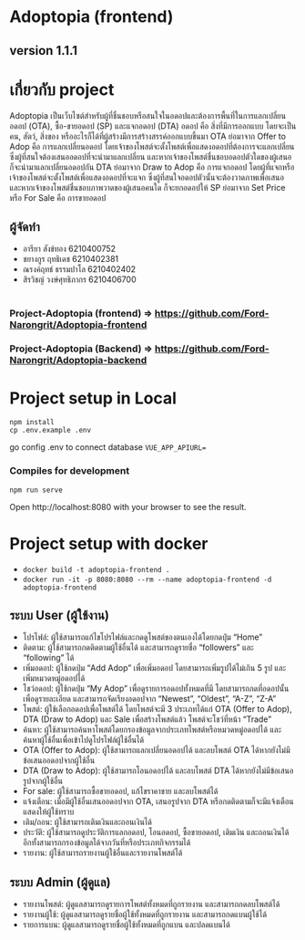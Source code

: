 # Adoptopia (frontend)
## version 1.1.1
# เกี่ยวกับ project

Adoptopia เป็นเว็บไซต์สำหรับผู้ที่ชื่นชอบหรือสนใจในอดอปและต้องการพื้นที่ในการแลกเปลี่ยนอดอป (OTA), ซื้อ-ขายอดอป (SP) และแจกอดอป (DTA)
    อดอป คือ สิ่งที่มีการออกแบบ โดยจะเป็นคน, สัตว์, สิ่งของ หรืออะไรก็ได้ที่ผู้สร้างมีการสร้างสรรค์ออกแบบขึ้นมา
    OTA ย่อมาจาก Offer to Adop คือ การแลกเปลี่ยนอดอป โดยเจ้าของโพสต์จะตั้งโพสต์เพื่อแสดงอดอปที่ต้องการจะแลกเปลี่ยน ซึ่งผู้ที่สนใจต้องเสนออดอปที่จะนำมาแลกเปลี่ยน และหากเจ้าของโพสต์ชื่นชอบอดอปตัวใดของผู้เสนอ ก็จะนำมาแลกเปลี่ยนอดอปกัน
    DTA ย่อมาจาก Draw to Adop คือ การแจกอดอป โดยผู้ที่แจกหรือเจ้าของโพสต์จะตั้งโพสต์เพื่อแสดงอดอปที่จะแจก ซึ่งผู้ที่สนใจอดอปตัวนั้นจะต้องวาดภาพเพื่อเสนอ และหากเจ้าของโพสต์ชื่นชอบภาพวาดของผู้เสนอคนใด ก็จะยกอดอปให้
    SP ย่อมาจาก Set Price หรือ For Sale คือ การขายอดอป

## ผู้จัดทำ
* อารียา สังข์ทอง 6210400752
* ชยางกูร ฤทธิเดช 6210402381
* ณรงค์ฤทธ์ ธรรมปาโล 6210402402
* สิรวิชญ์ วงษ์ศุทธิภากร 6210406700
#
### Project-Adoptopia (frontend) => https://github.com/Ford-Narongrit/Adoptopia-frontend
### Project-Adoptopia (Backend) => https://github.com/Ford-Narongrit/Adoptopia-backend
# Project setup in Local

```
npm install
cp .env.example .env
```

go config .env to connect database `VUE_APP_APIURL=`

### Compiles for development

```
npm run serve
```
Open http://localhost:8080 with your browser to see the result.

# Project setup with docker

- `docker build -t adoptopia-frontend .`
- `docker run -it -p 8080:8080 --rm --name adoptopia-frontend -d adoptopia-frontend`


## ระบบ User (ผู้ใช้งาน)
- โปรไฟล์: ผู้ใช้สามารถแก้ไขโปรไฟล์และกดดูโพสต์ของตนเองได้โดยกดปุ่ม “Home”
- ติดตาม: ผู้ใช้สามารถกดติดตามผู้ใช้อื่นได้ และสามารถดูรายชื่อ “followers” และ “following” ได้
- เพิ่มอดอป: ผู้ใช้กดปุ่ม “Add Adop” เพื่อเพิ่มอดอป โดยสามารถเพิ่มรูปได้ไม่เกิน 5 รูป และเพิ่มหมวดหมู่อดอปได้
- โชว์อดอป: ผู้ใช้กดปุ่ม “My Adop” เพื่อดูรายการอดอปทั้งหมดที่มี โดยสามารถกดที่อดอปนั้นเพื่อดูรายละเอียด และสามารถจัดเรียงอดอปจาก “Newest”, “Oldest”, “A-Z”, “Z-A”
- โพสต์: ผู้ใช้เลือกอดอปเพื่อโพสต์ได้ โดยโพสต์จะมี 3 ประเภทได้แก่ OTA (Offer to Adop), DTA (Draw to Adop) และ Sale เพื่อสร้างโพสต์แล้ว โพสต์จะโชว์ที่หน้า “Trade”
- ค้นหา: ผู้ใช้สามารถค้นหาโพสต์โดยกรองข้อมูลจากประเภทโพสต์หรือหมวดหมู่อดอปได้ และค้นหาผู้ใช้อื่นเพื่อเข้าไปดูโปรไฟล์ผู้ใช้อื่นได้
- OTA (Offer to Adop): ผู้ใช้สามารถแลกเปลี่ยนอดอปได้ และลบโพสต์ OTA ได้หากยังไม่มีข้อเสนออดอปจากผู้ใช้อื่น
- DTA (Draw to Adop): ผู้ใช้สามารถโอนอดอปได้ และลบโพสต์ DTA ได้หากยังไม่มีข้อเสนอรูปจากผู้ใช้อื่น
- For sale: ผู้ใช้สามารถซื้อขายอดอป, แก้ไขราคาขาย และลบโพสต์ได้
- แจ้งเตือน: เมื่อมีผู้ใช้อื่นเสนออดอปจาก OTA, เสนอรูปจาก DTA หรือกดติดตามก็จะมีแจ้งเตือนแสดงให้ผู้ใช้ทราบ
- เติม/ถอน: ผู้ใช้สามารถเติมเงินและถอนเงินได้
- ประวัติ: ผู้ใช้สามารถดูประวัติการแลกอดอป, โอนอดอป, ซื้อขายอดอป, เติมเงิน และถอนเงินได้ อีกทั้งสามารถกรองข้อมูลได้จากวันที่หรือประเภทกิจกรรมได้
- รายงาน: ผู้ใช้สามารถรายงานผู้ใช้อื่นและรายงานโพสต์ได้

## ระบบ Admin (ผู้ดูแล)
- รายงานโพสต์: ผู้ดูแลสามารถดูรายการโพสต์ทั้งหมดที่ถูกรายงาน และสามารถกดลบโพสต์ได้
- รายงานผู้ใช้: ผู้ดูแลสามารถดูรายชื่อผู้ใช้ทั้งหมดที่ถูกรายงาน และสามารถกดแบนผู้ใช้ได้
- รายการแบน: ผู้ดูแลสามารถดูรายชื่อผู้ใช้ทั้งหมดที่ถูกแบน และปลดแบนได้
